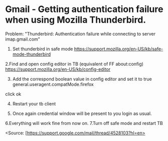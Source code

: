 # Gmail -  Getting authentication failure when using Mozilla Thunderbird.

Problem: "Thunderbird: Authentication failure while connecting to server imap.gmail.com"

1. Set thunderbird in safe mode
https://support.mozilla.org/en-US/kb/safe-mode-thunderbird

2.Find and open config editor in TB (equivalent of FF about:config)
https://support.mozilla.org/en-US/kb/config-editor

3. Add the correspond boolean value in config editor and set it to true
general.useragent.compatMode.firefox

click ok

4. Restart your tb client

5. Once again credential window will be present to you login as usual.

6.Everything will work fine from now on.
7.Turn off safe mode and restart TB

<Source: [https://support.google.com/mail/thread/4528103?hl=en>
